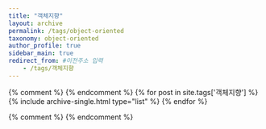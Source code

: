 ```yaml
---
title: "객체지향"
layout: archive
permalink: /tags/object-oriented
taxonomy: object-oriented
author_profile: true
sidebar_main: true
redirect_from: #이전주소 입력
    - /tags/객체지향
---
```


{% comment %}
{% endcomment %}
{% for post in site.tags['객체지향'] %}
  {% include archive-single.html type="list" %}
{% endfor %}

{% comment %}
{% endcomment %}